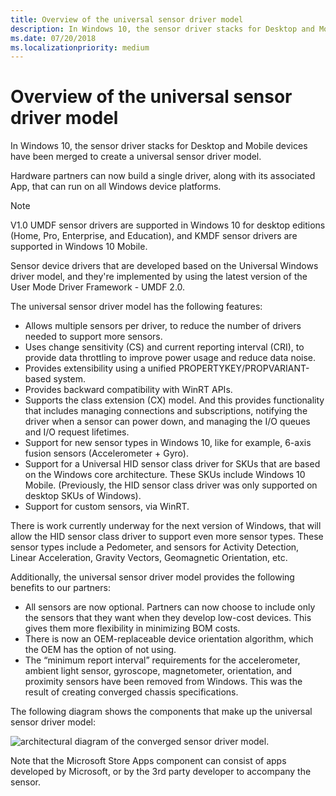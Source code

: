 ```yaml
---
title: Overview of the universal sensor driver model
description: In Windows 10, the sensor driver stacks for Desktop and Mobile devices have been merged to create a universal sensor driver model.
ms.date: 07/20/2018
ms.localizationpriority: medium
---
```


# Overview of the universal sensor driver model


In Windows 10, the sensor driver stacks for Desktop and Mobile devices have been merged to create a universal sensor driver model.

Hardware partners can now build a single driver, along with its associated App, that can run on all Windows device platforms.

>[!NOTE]
> V1.0 UMDF sensor drivers are supported in Windows 10 for desktop editions (Home, Pro, Enterprise, and Education), and KMDF sensor drivers are supported in Windows 10 Mobile.

 

Sensor device drivers that are developed based on the Universal Windows driver model, and they're implemented by using the latest version of the User Mode Driver Framework - UMDF 2.0.

The universal sensor driver model has the following features:

-   Allows multiple sensors per driver, to reduce the number of drivers needed to support more sensors.
-   Uses change sensitivity (CS) and current reporting interval (CRI), to provide data throttling to improve power usage and reduce data noise.
-   Provides extensibility using a unified PROPERTYKEY/PROPVARIANT-based system.
-   Provides backward compatibility with WinRT APIs.
-   Supports the class extension (CX) model. And this provides functionality that includes managing connections and subscriptions, notifying the driver when a sensor can power down, and managing the I/O queues and I/O request lifetimes.
-   Support for new sensor types in Windows 10, like for example, 6-axis fusion sensors (Accelerometer + Gyro).
-   Support for a Universal HID sensor class driver for SKUs that are based on the Windows core architecture. These SKUs include Windows 10 Mobile. (Previously, the HID sensor class driver was only supported on desktop SKUs of Windows).
-   Support for custom sensors, via WinRT.

There is work currently underway for the next version of Windows, that will allow the HID sensor class driver to support even more sensor types. These sensor types include a Pedometer, and sensors for Activity Detection, Linear Acceleration, Gravity Vectors, Geomagnetic Orientation, etc.

Additionally, the universal sensor driver model provides the following benefits to our partners:

-   All sensors are now optional. Partners can now choose to include only the sensors that they want when they develop low-cost devices. This gives them more flexibility in minimizing BOM costs.
-   There is now an OEM-replaceable device orientation algorithm, which the OEM has the option of not using.
-   The “minimum report interval” requirements for the accelerometer, ambient light sensor, gyroscope, magnetometer, orientation, and proximity sensors have been removed from Windows. This was the result of creating converged chassis specifications.

The following diagram shows the components that make up the universal sensor driver model:

![architectural diagram of the converged sensor driver model.](images/sensorsv2-arch.png)

Note that the Microsoft Store Apps component can consist of apps developed by Microsoft, or by the 3rd party developer to accompany the sensor.

 

 




